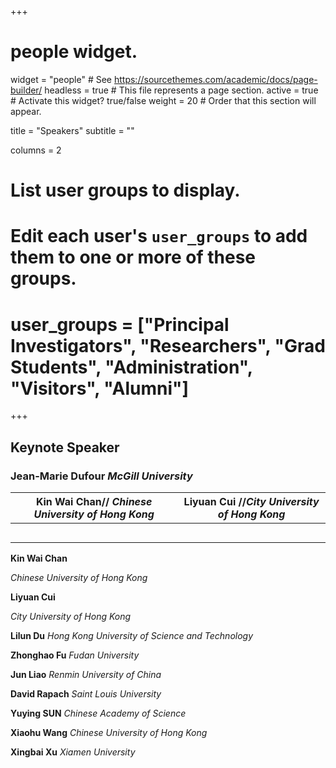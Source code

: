 +++
# people widget.
widget = "people"  # See https://sourcethemes.com/academic/docs/page-builder/
headless = true  # This file represents a page section.
active = true  # Activate this widget? true/false
weight = 20  # Order that this section will appear.

title = "Speakers"
subtitle = ""

columns = 2

# List user groups to display.
#   Edit each user's `user_groups` to add them to one or more of these groups.
# user_groups = ["Principal Investigators", "Researchers", "Grad Students", "Administration", "Visitors", "Alumni"]
+++
## **Keynote Speaker** 
### **Jean-Marie Dufour**  *McGill University*

| **Kin Wai Chan**// *Chinese University of Hong Kong* | **Liyuan Cui** //*City University of Hong Kong* |
| -------------------------------------------------- | --------------------------------------------- |
|                                                    |                                               |
|                                                    |                                               |
|                                                    |                                               |
|                                                    |                                               |
|                                                    |                                               |

**Kin Wai Chan**    

*Chinese University of Hong Kong*

**Liyuan Cui**

*City University of Hong Kong*

 


 **Lilun Du**
*Hong Kong University of Science and Technology*

 **Zhonghao Fu**
*Fudan University*

 **Jun Liao**
*Renmin University of China*

 **David Rapach**
*Saint Louis University*

 **Yuying SUN**
*Chinese Academy of Science*

 **Xiaohu Wang**
*Chinese University of Hong Kong*

 **Xingbai Xu**
*Xiamen University*
